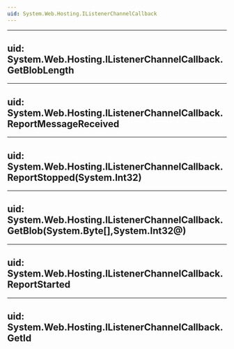 ```yaml
---
uid: System.Web.Hosting.IListenerChannelCallback
---
```


---
uid: System.Web.Hosting.IListenerChannelCallback.GetBlobLength
---

---
uid: System.Web.Hosting.IListenerChannelCallback.ReportMessageReceived
---

---
uid: System.Web.Hosting.IListenerChannelCallback.ReportStopped(System.Int32)
---

---
uid: System.Web.Hosting.IListenerChannelCallback.GetBlob(System.Byte[],System.Int32@)
---

---
uid: System.Web.Hosting.IListenerChannelCallback.ReportStarted
---

---
uid: System.Web.Hosting.IListenerChannelCallback.GetId
---
